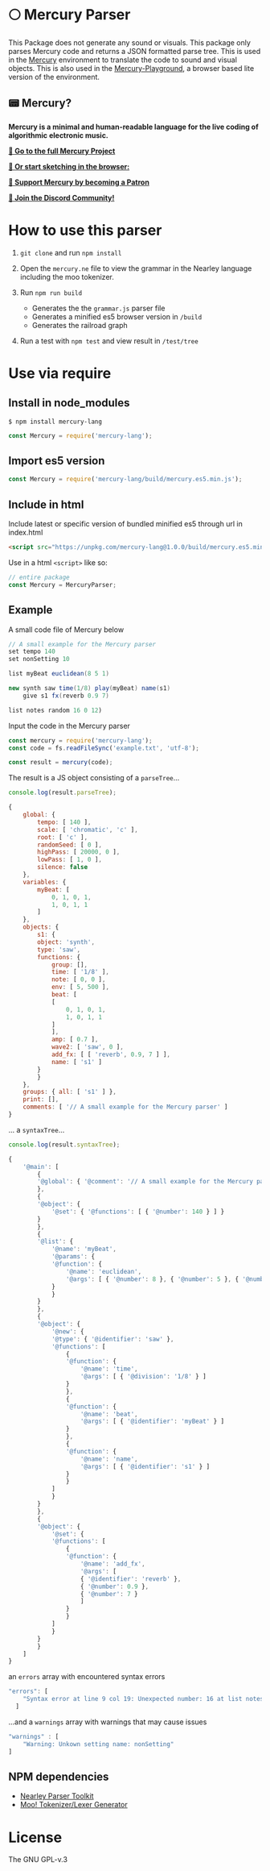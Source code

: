 # 🌕 Mercury Parser

This Package does not generate any sound or visuals. This package only parses Mercury code and returns a JSON formatted parse tree. This is used in the [Mercury](https://github.com/tmhglnd/mercury) environment to translate the code to sound and visual objects. This is also used in the [Mercury-Playground](https://github.com/tmhglnd/mercury-playground), a browser based lite version of the environment.

## 📟 Mercury? 

**Mercury is a minimal and human-readable language for the live coding of algorithmic electronic music.** 

[**🚀 Go to the full Mercury Project**](https://github.com/tmhglnd/mercury)

[**👾 Or start sketching in the browser:**](https://mercury.timohoogland.com)

[**🙏 Support Mercury by becoming a Patron**](https://www.patreon.com/bePatron?u=9649817) 

[**💬 Join the Discord Community!**](https://discord.gg/vt59NYU)

# How to use this parser

1. `git clone` and run `npm install`

2. Open the `mercury.ne` file to view the grammar in the Nearley language including the moo tokenizer.

3. Run `npm run build`

	- Generates the the `grammar.js` parser file
	- Generates a minified es5 browser version in `/build`
	- Generates the railroad graph

4. Run a test with `npm test` and view result in `/test/tree`

# Use via require

## Install in node_modules

```
$ npm install mercury-lang
```

```js
const Mercury = require('mercury-lang');
```

## Import es5 version

```js
const Mercury = require('mercury-lang/build/mercury.es5.min.js');
```

## Include in html

Include latest or specific version of bundled minified es5 through url in index.html 

```html
<script src="https://unpkg.com/mercury-lang@1.0.0/build/mercury.es5.min.js"></script>
```

Use in a html `<script>` like so:

```js
// entire package
const Mercury = MercuryParser;
```

## Example

A small code file of Mercury below

```java
// A small example for the Mercury parser
set tempo 140
set nonSetting 10

list myBeat euclidean(8 5 1)

new synth saw time(1/8) play(myBeat) name(s1)
	give s1 fx(reverb 0.9 7)

list notes random 16 0 12)
```

Input the code in the Mercury parser

```js
const mercury = require('mercury-lang');
const code = fs.readFileSync('example.txt', 'utf-8');

const result = mercury(code);
```

The result is a JS object consisting of a `parseTree`...



```js
console.log(result.parseTree);

{
	global: {
		tempo: [ 140 ],
		scale: [ 'chromatic', 'c' ],
		root: [ 'c' ],
		randomSeed: [ 0 ],
		highPass: [ 20000, 0 ],
		lowPass: [ 1, 0 ],
		silence: false
	},
	variables: { 
		myBeat: [
			0, 1, 0, 1,
			1, 0, 1, 1
		] 
	},
	objects: {
		s1: {
		object: 'synth',
		type: 'saw',
		functions: {
			group: [],
			time: [ '1/8' ],
			note: [ 0, 0 ],
			env: [ 5, 500 ],
			beat: [
			[
				0, 1, 0, 1,
				1, 0, 1, 1
			]
			],
			amp: [ 0.7 ],
			wave2: [ 'saw', 0 ],
			add_fx: [ [ 'reverb', 0.9, 7 ] ],
			name: [ 's1' ]
		}
		}
	},
	groups: { all: [ 's1' ] },
	print: [],
	comments: [ '// A small example for the Mercury parser' ]
}
```

... a `syntaxTree`...

```js
console.log(result.syntaxTree);

{
	'@main': [
		{
		'@global': { '@comment': '// A small example for the Mercury parser' }
		},
		{
		'@object': {
			'@set': { '@functions': [ { '@number': 140 } ] }
		}
		},
		{
		'@list': {
			'@name': 'myBeat',
			'@params': {
			'@function': {
				'@name': 'euclidean',
				'@args': [ { '@number': 8 }, { '@number': 5 }, { '@number': 1 } ]
			}
			}
		}
		},
		{
		'@object': {
			'@new': {
			'@type': { '@identifier': 'saw' },
			'@functions': [
				{
				'@function': {
					'@name': 'time',
					'@args': [ { '@division': '1/8' } ]
				}
				},
				{
				'@function': {
					'@name': 'beat',
					'@args': [ { '@identifier': 'myBeat' } ]
				}
				},
				{
				'@function': {
					'@name': 'name',
					'@args': [ { '@identifier': 's1' } ]
				}
				}
			]
			}
		}
		},
		{
		'@object': {
			'@set': {
			'@functions': [
				{
				'@function': {
					'@name': 'add_fx',
					'@args': [
					{ '@identifier': 'reverb' },
					{ '@number': 0.9 },
					{ '@number': 7 }
					]
				}
				}
			]
			}
		}
		}
	]
}
```

an `errors` array with encountered syntax errors

```js
"errors": [
    "Syntax error at line 9 col 19: Unexpected number: 16 at list notes random 16<-"
  ]
```

...and a `warnings` array with warnings that may cause issues

```js
"warnings" : [
	"Warning: Unkown setting name: nonSetting"
]
```

## NPM dependencies

- [Nearley Parser Toolkit](https://nearley.js.org/)
- [Moo! Tokenizer/Lexer Generator](https://www.npmjs.com/package/moo)

# License

The GNU GPL-v.3
